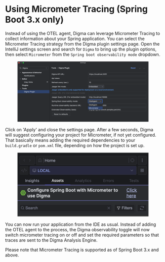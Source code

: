 # Using Micrometer Tracing (Spring Boot 3.x only)



Instead of using the OTEL agent, Digma can leverage Micrometer Tracing to collect information about your Spring application. You can select the Micrometer Tracing strategy from the Digma plugin settings page. Open the IntelliJ settings screen and search for `Digma` to bring up the plugin options, then select `Micrometer` from the `Spring boot observability mode` dropdown.

<figure><img src="../../.gitbook/assets/image (14).png" alt=""><figcaption></figcaption></figure>

Click on 'Apply' and close the settings page. After a few seconds, Digma will suggest configuring your project for Micrometer, if not yet configured. That basically means adding the required dependencies to your `build.gradle` or `pom.xml` file, depending on how the project is set up.

<figure><img src="../../.gitbook/assets/image (15).png" alt=""><figcaption></figcaption></figure>

You can now run your application from the IDE as usual. Instead of adding the OTEL agent to the process, the Digma observability toggle will now switch micrometer tracing on or off and set the required parameters so that traces are sent to the Digma Analysis Engine.&#x20;

Please note that Micrometer Tracing is supported as of Spring Boot 3.x and above.
